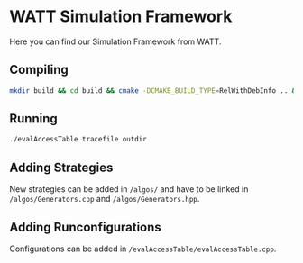 # WATT Simulation Framework

Here you can find our Simulation Framework from WATT.

## Compiling

``` bash
mkdir build && cd build && cmake -DCMAKE_BUILD_TYPE=RelWithDebInfo .. && make -j
```

## Running

``` bash
./evalAccessTable tracefile outdir
```

## Adding Strategies

New strategies can be added in `/algos/` and have to be linked in `/algos/Generators.cpp` and `/algos/Generators.hpp`.

## Adding Runconfigurations

Configurations can be added in `/evalAccessTable/evalAccessTable.cpp`.
